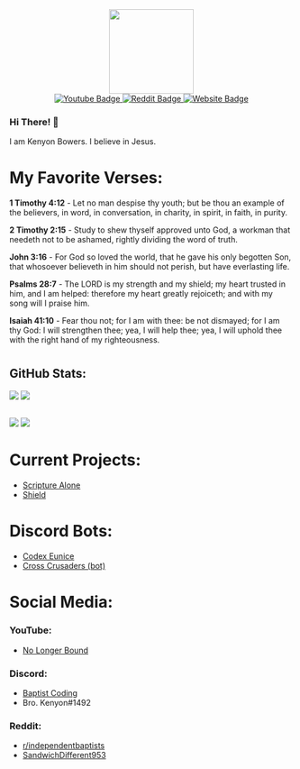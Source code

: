 <div id="profile_picture" align="center">
  <img src="https://avatars.githubusercontent.com/u/83834271?v=4" width="150" />
</div>
<div id="badges" align="center">
  <a target="_blank" href="https://youtube.com/@kenyonbowers">
    <img src="https://img.shields.io/badge/YouTube-red?style=for-the-badge&logo=youtube&logoColor=white" alt="Youtube Badge"/>
  </a>
  <a target="_blank" href="https://www.reddit.com/user/SandwichDifferent953">
    <img src="https://img.shields.io/badge/Reddit-orange?style=for-the-badge&logo=reddit&logoColor=white" alt="Reddit Badge"/>
  </a>
  <a target="_blank" href="https://kenyonbwrs.github.io">
    <img src="https://img.shields.io/badge/Website-blue?style=for-the-badge" alt="Website Badge"/>
  </a>
</div>

### Hi There! 👋
I am Kenyon Bowers. I believe in Jesus.
# My Favorite Verses:
**1 Timothy 4:12** - Let no man despise thy youth; but be thou an example of the believers, in word, in conversation, in charity, in spirit, in faith, in purity.

**2 Timothy 2:15** - Study to shew thyself approved unto God, a workman that needeth not to be ashamed, rightly dividing the word of truth.

**John 3:16** - For God so loved the world, that he gave his only begotten Son, that whosoever believeth in him should not perish, but have everlasting life.

**Psalms 28:7** - The LORD is my strength and my shield; my heart trusted in him, and I am helped: therefore my heart greatly rejoiceth; and with my song will I praise him.

**Isaiah 41:10** - Fear thou not; for I am with thee: be not dismayed; for I am thy God: I will strengthen thee; yea, I will help thee; yea, I will uphold thee with the right hand of my righteousness.


#
## GitHub Stats:
![](https://github-readme-streak-stats.herokuapp.com/?user=kenyonbwrs&theme=light&layout=compact)
![](https://github-readme-streak-stats.herokuapp.com/?user=kenyonbwrs&theme=dark&layout=compact)
##
![](https://github-readme-stats.vercel.app/api/top-langs/?username=kenyonbwrs&theme=light#gh-light-only)
![](https://github-readme-stats.vercel.app/api/top-langs/?username=kenyonbwrs&theme=dark#gh-dark-only)
# Current Projects:
- [Scripture Alone](https://scripturealone.app)
- [Shield](https://github.com/kenyonbwrs/shield)

# Discord Bots:
- [Codex Eunice](https://kenyonbwrs.github.io/codex-eunice)
- [Cross Crusaders (bot)](https://github.com/kenyonbwrs/Cross-Crusaders-Bot)

# Social Media:
### YouTube:
- [No Longer Bound](https://www.youtube.com/@NoLongerBound)
### Discord:
- [Baptist Coding](https://discord.gg/9SBsB9syhe)
- Bro. Kenyon#1492
### Reddit:
- [r/independentbaptists](https://reddit.com/r/independentbaptists)
- [SandwichDifferent953](https://www.reddit.com/user/SandwichDifferent953)
